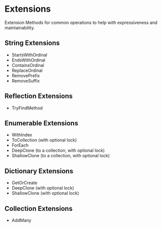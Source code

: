 # Extensions
Extension Methods for common operations to help with expressiveness and maintainability.

## String Extensions
- StartsWithOrdinal
- EndsWithOrdinal
- ContainsOrdinal
- ReplaceOrdinal
- RemovePrefix
- RemoveSuffix

## Reflection Extensions
- TryFindMethod

## Enumerable Extensions
- WithIndex
- ToCollection (with optional lock)
- ForEach
- DeepClone (to a collection, with optional lock)
- ShallowClone (to a collection, with optional lock)

## Dictionary Extensions
- GetOrCreate
- DeepClone (with optional lock)
- ShallowClone (with optional lock)

## Collection Extensions
- AddMany
